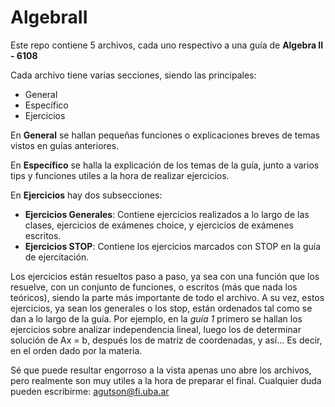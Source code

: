 # AlgebraII

Este repo contiene 5 archivos, cada uno respectivo a una guía de **Algebra II - 6108**

Cada archivo tiene varias secciones, siendo las principales:

- General
- Específico
- Ejercicios

En **General** se hallan pequeñas funciones o explicaciones breves de temas vistos en guías anteriores.

En **Específico** se halla la explicación de los temas de la guía, junto a varios tips y funciones utiles a la hora de realizar ejercicios.

En **Ejercicios** hay dos subsecciones:
- **Ejercicios Generales**: Contiene ejercicios realizados a lo largo de las clases, ejercicios de exámenes choice, y ejercicios de exámenes escritos.
- **Ejercicios STOP**: Contiene los ejercicios marcados con STOP en la guía de ejercitación.

Los ejercicios están resueltos paso a paso, ya sea con una función que los resuelve, con un conjunto de funciones, o escritos (más que nada los teóricos), siendo la parte más importante de todo el archivo.
A su vez, estos ejercicios, ya sean los generales o los stop, están ordenados tal como se dan a lo largo de la guía. Por ejemplo, en la _guía 1_ primero se hallan los ejercicios sobre analizar independencia lineal, luego los de determinar solución de Ax = b, después los de matriz de coordenadas, y así...
Es decir, en el orden dado por la materia.

Sé que puede resultar engorroso a la vista apenas uno abre los archivos, pero realmente son muy utiles a la hora de preparar el final.
Cualquier duda pueden escribirme: agutson@fi.uba.ar
